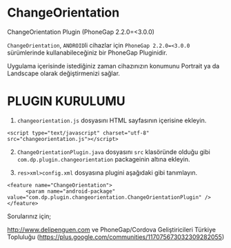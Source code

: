 ChangeOrientation
=================

ChangeOrientation Plugin (PhoneGap 2.2.0=<3.0.0) 

`ChangeOrientation`, `ANDROID`li cihazlar için `PhoneGap 2.2.0=<3.0.0` sürümlerinde kullanabileceğiniz bir PhoneGap Pluginidir. 

Uygulama içerisinde istediğiniz zaman cihazınızın konumunu Portrait ya da Landscape olarak değiştirmenizi sağlar.


PLUGIN KURULUMU
=================================

1) `changeorientation.js` dosyasını HTML sayfasının içerisine ekleyin.

```
<script type="text/javascript" charset="utf-8" src="changeorientation.js"></script>
```

2) `ChangeOrientationPlugin.java` dosyasını `src` klasöründe olduğu gibi `com.dp.plugin.changeorientation` packageinin altına ekleyin.

3) `res>xml>config.xml` dosyasına plugini aşağıdaki gibi tanımlayın.

```
<feature name="ChangeOrientation">
      <param name="android-package" value="com.dp.plugin.changeorientation.ChangeOrientationPlugin" />
</feature>
```

Sorularınız için;

http://www.delipenguen.com ve PhoneGap/Cordova Geliştiricileri Türkiye Topluluğu (https://plus.google.com/communities/117075673032309282055)

